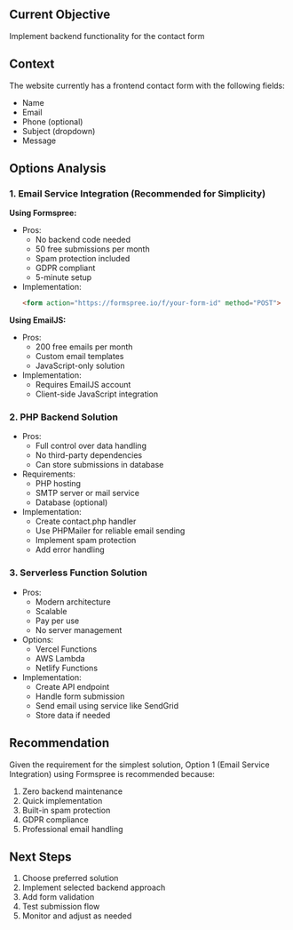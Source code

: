 ## Current Objective
Implement backend functionality for the contact form

## Context
The website currently has a frontend contact form with the following fields:
- Name
- Email
- Phone (optional)
- Subject (dropdown)
- Message

## Options Analysis

### 1. Email Service Integration (Recommended for Simplicity)
**Using Formspree:**
- Pros:
  - No backend code needed
  - 50 free submissions per month
  - Spam protection included
  - GDPR compliant
  - 5-minute setup
- Implementation:
  ```html
  <form action="https://formspree.io/f/your-form-id" method="POST">
  ```

**Using EmailJS:**
- Pros:
  - 200 free emails per month
  - Custom email templates
  - JavaScript-only solution
- Implementation:
  - Requires EmailJS account
  - Client-side JavaScript integration

### 2. PHP Backend Solution
- Pros:
  - Full control over data handling
  - No third-party dependencies
  - Can store submissions in database
- Requirements:
  - PHP hosting
  - SMTP server or mail service
  - Database (optional)
- Implementation:
  - Create contact.php handler
  - Use PHPMailer for reliable email sending
  - Implement spam protection
  - Add error handling

### 3. Serverless Function Solution
- Pros:
  - Modern architecture
  - Scalable
  - Pay per use
  - No server management
- Options:
  - Vercel Functions
  - AWS Lambda
  - Netlify Functions
- Implementation:
  - Create API endpoint
  - Handle form submission
  - Send email using service like SendGrid
  - Store data if needed

## Recommendation
Given the requirement for the simplest solution, Option 1 (Email Service Integration) using Formspree is recommended because:
1. Zero backend maintenance
2. Quick implementation
3. Built-in spam protection
4. GDPR compliance
5. Professional email handling

## Next Steps
1. Choose preferred solution
2. Implement selected backend approach
3. Add form validation
4. Test submission flow
5. Monitor and adjust as needed
